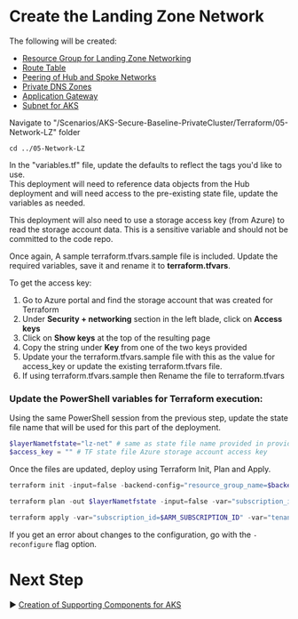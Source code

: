 # Create the Landing Zone Network

The following will be created:
* [Resource Group for Landing Zone Networking](./05-Network-LZ/lz-networking.tf)
* [Route Table](./05-Network-LZ/lz-networking.tf)
* [Peering of Hub and Spoke Networks](./05-Network-LZ/hub-spoke-peering.tf)
* [Private DNS Zones](./05-Network-LZ/dns-zones.tf)
* [Application Gateway](./05-Network-LZ/app-gateway.tf)
* [Subnet for AKS](./05-Network-LZ/aks-networking.tf)

Navigate to "/Scenarios/AKS-Secure-Baseline-PrivateCluster/Terraform/05-Network-LZ" folder
```
cd ../05-Network-LZ
```

In the "variables.tf" file, update the defaults to reflect the tags you'd like to use.  
This deployment will need to reference data objects from the Hub deployment and will need access to the pre-existing state file, update the variables as needed.  

This deployment will also need to use a storage access key (from Azure) to read the storage account data.  This is a sensitive variable and should not be committed to the code repo. 

Once again, A sample terraform.tfvars.sample file is included. Update the required variables, save it and rename it to **terraform.tfvars**.

To get the access key:

1. Go to Azure portal and find the storage account that was created for Terraform
2. Under **Security + networking** section in the left blade, click on **Access keys**
3. Click on **Show keys** at the top of the resulting page 
4. Copy the string under **Key** from one of the two keys provided
5. Update your the terraform.tfvars.sample file with this as the value for access_key or update the existing terraform.tfvars file. 
6. If using terraform.tfvars.sample then Rename the file to terraform.tfvars

### Update the PowerShell variables for Terraform execution:
Using the same PowerShell session from the previous step, update the state file name that will be used for this part of the deployment.

```PowerShell
$layerNametfstate="lz-net" # same as state file name provided in provider.tf 
$access_key = "" # TF state file Azure storage account access key
```

Once the files are updated, deploy using Terraform Init, Plan and Apply. 

```PowerShell
terraform init -input=false -backend-config="resource_group_name=$backendResourceGroupName" -backend-config="storage_account_name=$backendStorageAccountName" -backend-config="container_name=$backendContainername" -backend-config="key=$layerNametfstate" -backend-config="subscription_id=$ARM_SUBSCRIPTION_ID" -backend-config="tenant_id=$tenantId" -backend-config="client_id=$servicePrincipalId" -backend-config="client_secret=$servicePrincipalKey"
```

```PowerShell
terraform plan -out $layerNametfstate -input=false -var="subscription_id=$ARM_SUBSCRIPTION_ID" -var="tenant_id=$tenantId" -var="client_id=$servicePrincipalId" -var="client_secret=$servicePrincipalKey" -var="resource_group_name=$backendResourceGroupName" -var="storage_account_name=$backendStorageAccountName" -var="container_name=$backendContainername" -var="access_key=$access_key" -var="state_sa_name=$backendStorageAccountName"
```

```PowerShell
terraform apply -var="subscription_id=$ARM_SUBSCRIPTION_ID" -var="tenant_id=$tenantId" -var="client_id=$servicePrincipalId" -var="client_secret=$servicePrincipalKey" -var="resource_group_name=$backendResourceGroupName" -var="storage_account_name=$backendStorageAccountName" -var="container_name=$backendContainername" -var="access_key=$access_key"
```

If you get an error about changes to the configuration, go with the `-reconfigure` flag option.

# Next Step
:arrow_forward: [Creation of Supporting Components for AKS](./06-aks-supporting.md)


